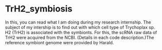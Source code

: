 # TrH2_symbiosis

In this, you can read what I am doing during my research internship. 
The subject of my intership is to find out with which cell type of Trychoplax sp. H2 (TrH2) is associated with the symbionts. For this, the scRNA raw data of TrH2 were acquired from the NCBI. (Details in each code description.)The reference symbiont genome were provided by Harald. 

